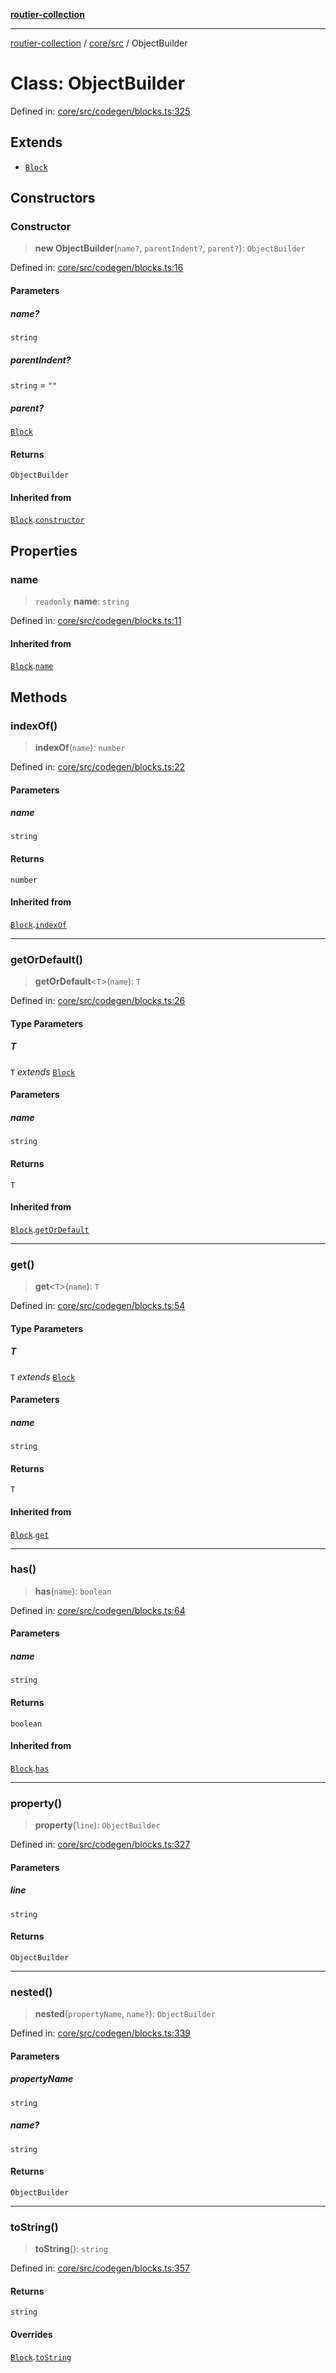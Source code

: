 [**routier-collection**](../../../README.md)

***

[routier-collection](../../../README.md) / [core/src](../README.md) / ObjectBuilder

# Class: ObjectBuilder

Defined in: [core/src/codegen/blocks.ts:325](https://github.com/Agrejus/routier/blob/ae307d61bf9883ec014a438be7cbd96d2060d092/core/src/codegen/blocks.ts#L325)

## Extends

- [`Block`](Block.md)

## Constructors

### Constructor

> **new ObjectBuilder**(`name?`, `parentIndent?`, `parent?`): `ObjectBuilder`

Defined in: [core/src/codegen/blocks.ts:16](https://github.com/Agrejus/routier/blob/ae307d61bf9883ec014a438be7cbd96d2060d092/core/src/codegen/blocks.ts#L16)

#### Parameters

##### name?

`string`

##### parentIndent?

`string` = `""`

##### parent?

[`Block`](Block.md)

#### Returns

`ObjectBuilder`

#### Inherited from

[`Block`](Block.md).[`constructor`](Block.md#constructor)

## Properties

### name

> `readonly` **name**: `string`

Defined in: [core/src/codegen/blocks.ts:11](https://github.com/Agrejus/routier/blob/ae307d61bf9883ec014a438be7cbd96d2060d092/core/src/codegen/blocks.ts#L11)

#### Inherited from

[`Block`](Block.md).[`name`](Block.md#name)

## Methods

### indexOf()

> **indexOf**(`name`): `number`

Defined in: [core/src/codegen/blocks.ts:22](https://github.com/Agrejus/routier/blob/ae307d61bf9883ec014a438be7cbd96d2060d092/core/src/codegen/blocks.ts#L22)

#### Parameters

##### name

`string`

#### Returns

`number`

#### Inherited from

[`Block`](Block.md).[`indexOf`](Block.md#indexof)

***

### getOrDefault()

> **getOrDefault**\<`T`\>(`name`): `T`

Defined in: [core/src/codegen/blocks.ts:26](https://github.com/Agrejus/routier/blob/ae307d61bf9883ec014a438be7cbd96d2060d092/core/src/codegen/blocks.ts#L26)

#### Type Parameters

##### T

`T` *extends* [`Block`](Block.md)

#### Parameters

##### name

`string`

#### Returns

`T`

#### Inherited from

[`Block`](Block.md).[`getOrDefault`](Block.md#getordefault)

***

### get()

> **get**\<`T`\>(`name`): `T`

Defined in: [core/src/codegen/blocks.ts:54](https://github.com/Agrejus/routier/blob/ae307d61bf9883ec014a438be7cbd96d2060d092/core/src/codegen/blocks.ts#L54)

#### Type Parameters

##### T

`T` *extends* [`Block`](Block.md)

#### Parameters

##### name

`string`

#### Returns

`T`

#### Inherited from

[`Block`](Block.md).[`get`](Block.md#get)

***

### has()

> **has**(`name`): `boolean`

Defined in: [core/src/codegen/blocks.ts:64](https://github.com/Agrejus/routier/blob/ae307d61bf9883ec014a438be7cbd96d2060d092/core/src/codegen/blocks.ts#L64)

#### Parameters

##### name

`string`

#### Returns

`boolean`

#### Inherited from

[`Block`](Block.md).[`has`](Block.md#has)

***

### property()

> **property**(`line`): `ObjectBuilder`

Defined in: [core/src/codegen/blocks.ts:327](https://github.com/Agrejus/routier/blob/ae307d61bf9883ec014a438be7cbd96d2060d092/core/src/codegen/blocks.ts#L327)

#### Parameters

##### line

`string`

#### Returns

`ObjectBuilder`

***

### nested()

> **nested**(`propertyName`, `name?`): `ObjectBuilder`

Defined in: [core/src/codegen/blocks.ts:339](https://github.com/Agrejus/routier/blob/ae307d61bf9883ec014a438be7cbd96d2060d092/core/src/codegen/blocks.ts#L339)

#### Parameters

##### propertyName

`string`

##### name?

`string`

#### Returns

`ObjectBuilder`

***

### toString()

> **toString**(): `string`

Defined in: [core/src/codegen/blocks.ts:357](https://github.com/Agrejus/routier/blob/ae307d61bf9883ec014a438be7cbd96d2060d092/core/src/codegen/blocks.ts#L357)

#### Returns

`string`

#### Overrides

[`Block`](Block.md).[`toString`](Block.md#tostring)
